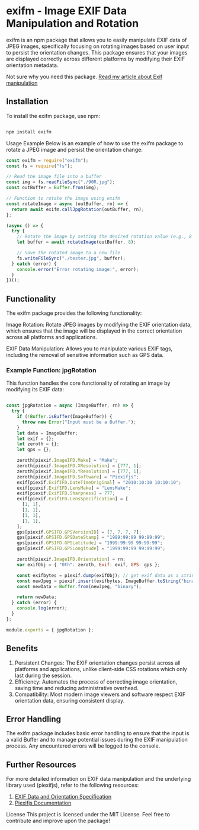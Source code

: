 # exifm - Image EXIF Data Manipulation and Rotation


exifm is an npm package that allows you to easily manipulate EXIF data of JPEG images, specifically focusing on rotating images based on user input to persist the orientation changes. This package ensures that your images are displayed correctly across different platforms by modifying their EXIF orientation metadata.

Not sure why you need this package. [Read my article about Exif manipulation](https://medium.com/@harunabdi8/mastering-exif-data-effortlessly-control-image-orientation-for-a-flawless-user-experience-d6c0dc42fa5c)




## Installation

To install the exifm package, use npm:

```bash

npm install exifm
```

Usage
Example
Below is an example of how to use the exifm package to rotate a JPEG image and persist the orientation change:


```javascript
const exifm = require("exifm");
const fs = require("fs");

// Read the image file into a buffer
const img = fs.readFileSync("./90R.jpg");
const outBuffer = Buffer.from(img);

// Function to rotate the image using exifm
const rotateImage = async (outBuffer, rn) => {
  return await exifm.callJpgRotation(outBuffer, rn);
};

(async () => {
  try {
    // Rotate the image by setting the desired rotation value (e.g., 8 for 90 degrees clockwise)
    let buffer = await rotateImage(outBuffer, 8);

    // Save the rotated image to a new file
    fs.writeFileSync("./tester.jpg", buffer);
  } catch (error) {
    console.error("Error rotating image:", error);
  }
})();
```


## Functionality

The exifm package provides the following functionality:

Image Rotation: Rotate JPEG images by modifying the EXIF orientation data, which ensures that the image will be displayed in the correct orientation across all platforms and applications.

EXIF Data Manipulation: Allows you to manipulate various EXIF tags, including the removal of sensitive information such as GPS data.

### Example Function: jpgRotation

This function handles the core functionality of rotating an image by modifying its EXIF data:


```javascript

const jpgRotation = async (ImageBuffer, rn) => {
  try {
    if (!Buffer.isBuffer(ImageBuffer)) {
      throw new Error("Input must be a Buffer.");
    }
    let data = ImageBuffer;
    let exif = {};
    let zeroth = {};
    let gps = {};

    zeroth[piexif.ImageIFD.Make] = "Make";
    zeroth[piexif.ImageIFD.XResolution] = [777, 1];
    zeroth[piexif.ImageIFD.YResolution] = [777, 1];
    zeroth[piexif.ImageIFD.Software] = "Piexifjs";
    exif[piexif.ExifIFD.DateTimeOriginal] = "2010:10:10 10:10:10";
    exif[piexif.ExifIFD.LensMake] = "LensMake";
    exif[piexif.ExifIFD.Sharpness] = 777;
    exif[piexif.ExifIFD.LensSpecification] = [
      [1, 1],
      [1, 1],
      [1, 1],
      [1, 1],
    ];
    gps[piexif.GPSIFD.GPSVersionID] = [7, 7, 7, 7];
    gps[piexif.GPSIFD.GPSDateStamp] = "1999:99:99 99:99:99";
    gps[piexif.GPSIFD.GPSLatitude] = "1999:99:99 99:99:99";
    gps[piexif.GPSIFD.GPSLongitude] = "1999:99:99 99:99:99";

    zeroth[piexif.ImageIFD.Orientation] = rn;
    var exifObj = { "0th": zeroth, Exif: exif, GPS: gps };

    const exifbytes = piexif.dump(exifObj); // get exif data as a string
    const newJpeg = piexif.insert(exifbytes, ImageBuffer.toString("binary"));
    const newData = Buffer.from(newJpeg, "binary");

    return newData;
  } catch (error) {
    console.log(error);
  }
};

module.exports = { jpgRotation };
```
## Benefits

1. Persistent Changes: The EXIF orientation changes persist across all platforms and applications, unlike client-side CSS rotations which only last during the session.
2. Efficiency: Automates the process of correcting image orientation, saving time and reducing administrative overhead.
3. Compatibility: Most modern image viewers and software respect EXIF orientation data, ensuring consistent display.

## Error Handling
The exifm package includes basic error handling to ensure that the input is a valid Buffer and to manage potential issues during the EXIF manipulation process. Any encountered errors will be logged to the console.

## Further Resources
For more detailed information on EXIF data manipulation and the underlying library used (piexifjs), refer to the following resources:

1. [EXIF Data and Orientation Specification](https://sirv.com/help/articles/rotate-photos-to-be-upright/)
2. [Piexifjs Documentation](https://github.com/hMatoba/piexifjs)

License
This project is licensed under the MIT License. Feel free to contribute and improve upon the package!
